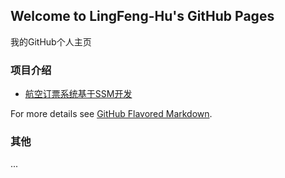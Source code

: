 ## Welcome to LingFeng-Hu's GitHub Pages

我的GitHub个人主页

### 项目介绍

* [航空订票系统基于SSM开发](https://github.com/lingfenghu/uni_project_java)

For more details see [GitHub Flavored Markdown](https://guides.github.com/features/mastering-markdown/).

### 其他

...
